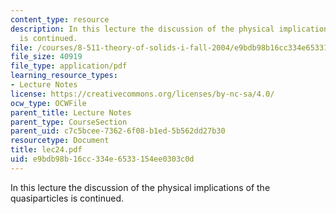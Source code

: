 ```yaml
---
content_type: resource
description: In this lecture the discussion of the physical implications of the quasiparticles
  is continued.
file: /courses/8-511-theory-of-solids-i-fall-2004/e9bdb98b16cc334e6533154ee0303c0d_lec24.pdf
file_size: 40919
file_type: application/pdf
learning_resource_types:
- Lecture Notes
license: https://creativecommons.org/licenses/by-nc-sa/4.0/
ocw_type: OCWFile
parent_title: Lecture Notes
parent_type: CourseSection
parent_uid: c7c5bcee-7362-6f08-b1ed-5b562dd27b30
resourcetype: Document
title: lec24.pdf
uid: e9bdb98b-16cc-334e-6533-154ee0303c0d
---
```

In this lecture the discussion of the physical implications of the quasiparticles is continued.